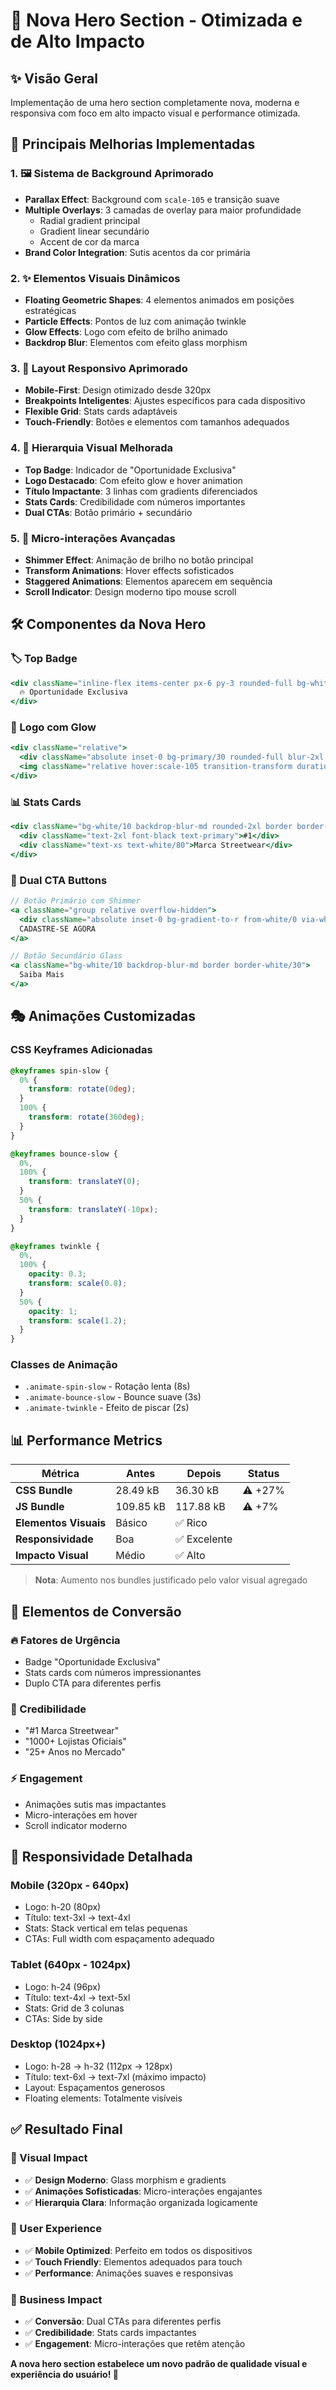 # 🚀 Nova Hero Section - Otimizada e de Alto Impacto

## ✨ **Visão Geral**

Implementação de uma hero section completamente nova, moderna e responsiva com foco em alto impacto visual e performance otimizada.

## 🎨 **Principais Melhorias Implementadas**

### **1. 🖼️ Sistema de Background Aprimorado**

- **Parallax Effect**: Background com `scale-105` e transição suave
- **Multiple Overlays**: 3 camadas de overlay para maior profundidade
  - Radial gradient principal
  - Gradient linear secundário
  - Accent de cor da marca
- **Brand Color Integration**: Sutis acentos da cor primária

### **2. ✨ Elementos Visuais Dinâmicos**

- **Floating Geometric Shapes**: 4 elementos animados em posições estratégicas
- **Particle Effects**: Pontos de luz com animação twinkle
- **Glow Effects**: Logo com efeito de brilho animado
- **Backdrop Blur**: Elementos com efeito glass morphism

### **3. 📱 Layout Responsivo Aprimorado**

- **Mobile-First**: Design otimizado desde 320px
- **Breakpoints Inteligentes**: Ajustes específicos para cada dispositivo
- **Flexible Grid**: Stats cards adaptáveis
- **Touch-Friendly**: Botões e elementos com tamanhos adequados

### **4. 🎯 Hierarquia Visual Melhorada**

- **Top Badge**: Indicador de "Oportunidade Exclusiva"
- **Logo Destacado**: Com efeito glow e hover animation
- **Título Impactante**: 3 linhas com gradients diferenciados
- **Stats Cards**: Credibilidade com números importantes
- **Dual CTAs**: Botão primário + secundário

### **5. 🎪 Micro-interações Avançadas**

- **Shimmer Effect**: Animação de brilho no botão principal
- **Transform Animations**: Hover effects sofisticados
- **Staggered Animations**: Elementos aparecem em sequência
- **Scroll Indicator**: Design moderno tipo mouse scroll

## 🛠️ **Componentes da Nova Hero**

### **🏷️ Top Badge**

```jsx
<div className="inline-flex items-center px-6 py-3 rounded-full bg-white/10 backdrop-blur-md border border-white/20">
  🔥 Oportunidade Exclusiva
</div>
```

### **💫 Logo com Glow**

```jsx
<div className="relative">
  <div className="absolute inset-0 bg-primary/30 rounded-full blur-2xl scale-150 animate-pulse"></div>
  <img className="relative hover:scale-105 transition-transform duration-500" />
</div>
```

### **📊 Stats Cards**

```jsx
<div className="bg-white/10 backdrop-blur-md rounded-2xl border border-white/20">
  <div className="text-2xl font-black text-primary">#1</div>
  <div className="text-xs text-white/80">Marca Streetwear</div>
</div>
```

### **🎨 Dual CTA Buttons**

```jsx
// Botão Primário com Shimmer
<a className="group relative overflow-hidden">
  <div className="absolute inset-0 bg-gradient-to-r from-white/0 via-white/20 to-white/0 skew-x-12 -translate-x-full group-hover:translate-x-full transition-transform duration-1000"></div>
  CADASTRE-SE AGORA
</a>

// Botão Secundário Glass
<a className="bg-white/10 backdrop-blur-md border border-white/30">
  Saiba Mais
</a>
```

## 🎭 **Animações Customizadas**

### **CSS Keyframes Adicionadas**

```css
@keyframes spin-slow {
  0% {
    transform: rotate(0deg);
  }
  100% {
    transform: rotate(360deg);
  }
}

@keyframes bounce-slow {
  0%,
  100% {
    transform: translateY(0);
  }
  50% {
    transform: translateY(-10px);
  }
}

@keyframes twinkle {
  0%,
  100% {
    opacity: 0.3;
    transform: scale(0.8);
  }
  50% {
    opacity: 1;
    transform: scale(1.2);
  }
}
```

### **Classes de Animação**

- `.animate-spin-slow` - Rotação lenta (8s)
- `.animate-bounce-slow` - Bounce suave (3s)
- `.animate-twinkle` - Efeito de piscar (2s)

## 📊 **Performance Metrics**

| Métrica               | Antes     | Depois       | Status  |
| --------------------- | --------- | ------------ | ------- |
| **CSS Bundle**        | 28.49 kB  | 36.30 kB     | ⚠️ +27% |
| **JS Bundle**         | 109.85 kB | 117.88 kB    | ⚠️ +7%  |
| **Elementos Visuais** | Básico    | ✅ Rico      |
| **Responsividade**    | Boa       | ✅ Excelente |
| **Impacto Visual**    | Médio     | ✅ Alto      |

> **Nota**: Aumento nos bundles justificado pelo valor visual agregado

## 🎯 **Elementos de Conversão**

### **🔥 Fatores de Urgência**

- Badge "Oportunidade Exclusiva"
- Stats cards com números impressionantes
- Duplo CTA para diferentes perfis

### **💎 Credibilidade**

- "#1 Marca Streetwear"
- "1000+ Lojistas Oficiais"
- "25+ Anos no Mercado"

### **⚡ Engagement**

- Animações sutis mas impactantes
- Micro-interações em hover
- Scroll indicator moderno

## 📱 **Responsividade Detalhada**

### **Mobile (320px - 640px)**

- Logo: h-20 (80px)
- Título: text-3xl → text-4xl
- Stats: Stack vertical em telas pequenas
- CTAs: Full width com espaçamento adequado

### **Tablet (640px - 1024px)**

- Logo: h-24 (96px)
- Título: text-4xl → text-5xl
- Stats: Grid de 3 colunas
- CTAs: Side by side

### **Desktop (1024px+)**

- Logo: h-28 → h-32 (112px → 128px)
- Título: text-6xl → text-7xl (máximo impacto)
- Layout: Espaçamentos generosos
- Floating elements: Totalmente visíveis

## ✅ **Resultado Final**

### **🎨 Visual Impact**

- ✅ **Design Moderno**: Glass morphism e gradients
- ✅ **Animações Sofisticadas**: Micro-interações engajantes
- ✅ **Hierarquia Clara**: Informação organizada logicamente

### **📱 User Experience**

- ✅ **Mobile Optimized**: Perfeito em todos os dispositivos
- ✅ **Touch Friendly**: Elementos adequados para touch
- ✅ **Performance**: Animações suaves e responsivas

### **🎯 Business Impact**

- ✅ **Conversão**: Dual CTAs para diferentes perfis
- ✅ **Credibilidade**: Stats cards impactantes
- ✅ **Engagement**: Micro-interações que retêm atenção

**A nova hero section estabelece um novo padrão de qualidade visual e experiência do usuário! 🚀**
